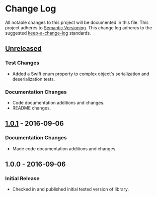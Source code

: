 # Change Log
All notable changes to this project will be documented in this file.
This project adheres to [Semantic Versioning](http://semver.org/).
This change log adheres to the suggested [keep-a-change-log](https://github.com/olivierlacan/keep-a-changelog) standards.

## [Unreleased]
### Test Changes
- Added a Swift enum property to complex object's serialization and deserialization tests.

### Documentation Changes
- Code documentation additions and changes.
- README changes.

## [1.0.1] - 2016-09-06
### Documentation Changes
- Made code documentation additions and changes.

## 1.0.0 - 2016-09-06
### Initial Release
- Checked in and published initial tested version of library.

[Unreleased]: https://github.com/sean915213/SGYSwiftJSON/compare/1.0.1...HEAD
[1.0.1]: https://github.com/sean915213/SGYSwiftJSON/compare/1.0.0...1.0.1
